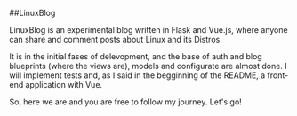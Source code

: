 ##LinuxBlog

LinuxBlog is an experimental blog written in Flask and Vue.js, where anyone can share and comment
posts about Linux and its Distros

It is in the initial fases of delevopment, and the base of auth and blog blueprints (where
the views are), models and configurate are almost done. I will implement tests and, as I said in the begginning of the README, a front-end application with Vue.

So, here we are and you are free to follow my journey. Let's go!